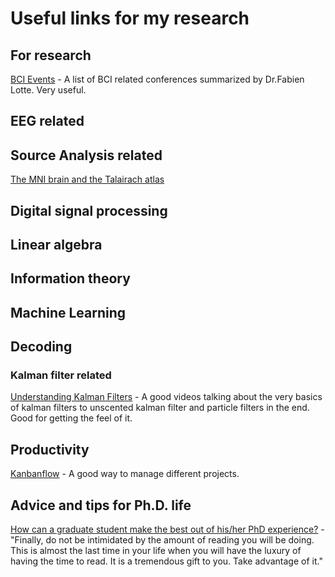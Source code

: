 # Useful links for my research
## For research
[BCI Events](https://sites.google.com/site/fabienlotte/conferences) - A list of BCI related conferences summarized by Dr.Fabien Lotte. Very useful.

## EEG related

## Source Analysis related
[The MNI brain and the Talairach atlas](http://www.nil.wustl.edu/labs/kevin/man/answers/mnispace.html)

## Digital signal processing

## Linear algebra

## Information theory

## Machine Learning

## Decoding
### Kalman filter related
[Understanding Kalman Filters](https://www.mathworks.com/videos/series/understanding-kalman-filters.html) - A good videos talking about the very basics of kalman filters to unscented kalman filter and particle filters in the end. Good for getting the feel of it.

## Productivity
[Kanbanflow](https://kanbanflow.com) - A good way to manage different projects.

## Advice and tips for Ph.D. life
[How can a graduate student make the best out of his/her PhD experience?](https://www.quora.com/How-can-a-graduate-student-make-the-best-out-of-his-her-PhD-experience/answer/William-Beeman?share=c300e563&srid=uLAWM) - "Finally, do not be intimidated by the amount of reading you will be doing. This is almost the last time in your life when you will have the luxury of having the time to read. It is a tremendous gift to you. Take advantage of it."